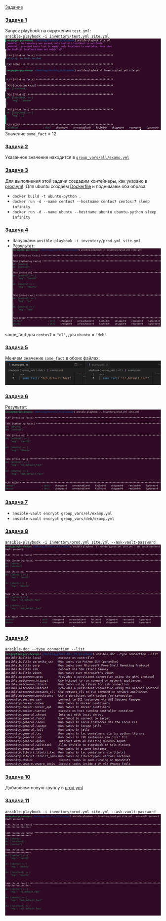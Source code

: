 [Задание](https://github.com/netology-code/mnt-homeworks/tree/MNT-video/08-ansible-01-base)

### [Задача 1](tasks/01.md)
Запуск playbook на окружении `test.yml`:  
`ansible-playbook -i inventory/test.yml site.yml`  
![run ansible-playbook](images/image01.png)  
Значение `some_fact` = 12

### [Задача 2](tasks/02.md)
Указанное значение находится в [`group_vars/all/examp.yml`](/playbook/group_vars/all/examp.yml)

### [Задача 3](tasks/03.md)
Для выполнения этой задачи создадим контейнеры, как указано в [prod.yml](/playbook/inventory/prod.yml):
Для ubuntu создаём [Dockerfile](/playbook/Dockerfile) и поднимаем оба образа:
- `docker build -t ubuntu-python .`
- `docker run -d --name centos7 --hostname centos7 centos:7 sleep infinity`
- `docker run -d --name ubuntu --hostname ubuntu ubuntu-python sleep infinity`
### [Задача 4](tasks/04.md)
- Запускаем `ansible-playbook -i inventory/prod.yml site.yml`
- Результат:  
![run ansible-playbook](/images/image02.png)

some_fact для `centos7` = `"el"`, для `ubuntu` = `"deb"`

### [Задача 5](tasks/05.md)
Меняем значение `some_fact` в обоих файлах:  
![some_fact](/images/image03.png)  

### [Задача 6](tasks/06.md)
Результат:  
![ansible-playbook](/images/image04.png)  

### [Задача 7](tasks/07.md)
- `ansible-vault encrypt group_vars/el/examp.yml`
- `ansible-vault encrypt group_vars/deb/examp.yml` 

### [Задача 8](tasks/08.md)
`ansible-playbook -i inventory/prod.yml site.yml --ask-vault-password`  
![ansible-playbook](/images/image05.png)  

### [Задача 9](tasks/09.md)
`ansible-doc --type connection --list`  
![ansible-dic](/images/image06.png)  

### [Задача 10](tasks/10.md)
Добавляем новую группу в [prod.yml](/playbook/inventory/prod.yml)  

### [Задача 11](tasks/11.md)
`ansible-playbook -i inventory/prod.yml site.yml --ask-vault-password`  
![ansible-playbook](/images/image07.png)  
